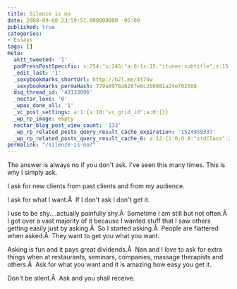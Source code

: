 ```yaml
---
title: Silence is no
date: 2008-09-08 23:59:51.000000000 -05:00
published: true
categories:
- Essays
tags: []
meta:
  aktt_tweeted: '1'
  podPressPostSpecific: s:254:"s:245:"a:6:{s:15:"itunes:subtitle";s:15:"##PostExcerpt##";s:14:"itunes:summary";s:15:"##PostExcerpt##";s:15:"itunes:keywords";s:17:"##WordPressCats##";s:13:"itunes:author";s:10:"##Global##";s:15:"itunes:explicit";s:2:"No";s:12:"itunes:block";s:2:"No";}";";
  _edit_last: '1'
  _sexybookmarks_shortUrl: http://b2l.me/4t74w
  _sexybookmarks_permaHash: 779a8978a628fe8c280881a24e702508
  dsq_thread_id: '43133096'
  _nectar_love: '0'
  _wpas_done_all: '1'
  _vc_post_settings: a:1:{s:10:"vc_grid_id";a:0:{}}
  _wp_rp_image: empty
  nectar_blog_post_view_count: '133'
  _wp_rp_related_posts_query_result_cache_expiration: '1524959337'
  _wp_rp_related_posts_query_result_cache_6: a:12:{i:0;O:8:"stdClass":2:{s:7:"post_id";s:3:"383";s:5:"score";s:17:"44.49331036675841";}i:1;O:8:"stdClass":2:{s:7:"post_id";s:3:"411";s:5:"score";s:18:"42.402391639247874";}i:2;O:8:"stdClass":2:{s:7:"post_id";s:3:"699";s:5:"score";s:17:"42.30713554120233";}i:3;O:8:"stdClass":2:{s:7:"post_id";s:4:"1285";s:5:"score";s:17:"41.03278722238061";}i:4;O:8:"stdClass":2:{s:7:"post_id";s:4:"1373";s:5:"score";s:16:"40.2379546811753";}i:5;O:8:"stdClass":2:{s:7:"post_id";s:3:"233";s:5:"score";s:16:"40.2379546811753";}i:6;O:8:"stdClass":2:{s:7:"post_id";s:4:"1406";s:5:"score";s:17:"38.86835026430804";}i:7;O:8:"stdClass":2:{s:7:"post_id";s:3:"737";s:5:"score";s:17:"38.86835026430804";}i:8;O:8:"stdClass":2:{s:7:"post_id";s:3:"400";s:5:"score";s:17:"38.86835026430804";}i:9;O:8:"stdClass":2:{s:7:"post_id";s:3:"398";s:5:"score";s:17:"38.86835026430804";}i:10;O:8:"stdClass":2:{s:7:"post_id";s:3:"604";s:5:"score";s:17:"36.68217543875196";}i:11;O:8:"stdClass":2:{s:7:"post_id";s:3:"427";s:5:"score";s:17:"36.68217543875196";}}
permalink: "/silence-is-no/"
---
```

<p>The answer is always no if you don't ask.  I've seen this many times.  This is why I simply ask.</p>
<p>I ask for new clients from past clients and from my audience.</p>
<p>I ask for what I want.Â  If I don't ask I don't get it.</p>
<p>I use to be shy....actually painfully shy.Â  Sometime I am still but not often.Â  I got over a vast majority of it because I wanted stuff that I saw others getting easily just by asking.Â  So I started asking.Â  People are flattered when asked.Â  They want to get you what you want.</p>
<p>Asking is fun and it pays great dividends.Â  Nan and I love to ask for extra things when at restaurants, seminars, companies, massage therapists and others.Â  Ask for what you want and it is amazing how easy you get it.</p>
<p>Don't be silent.Â  Ask and you shall receive.</p>
